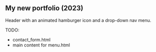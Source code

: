 ## My new portfolio (2023)

Header with an animated hamburger icon and a drop-down nav menu.

TODO:

- contact_form.html
- main content for menu.html
